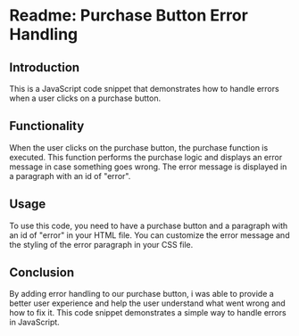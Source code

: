 # Readme: Purchase Button Error Handling

## Introduction

This is a JavaScript code snippet that demonstrates how to handle errors when a user clicks on a purchase button.

## Functionality

When the user clicks on the purchase button, the purchase function is executed. This function performs the purchase logic and displays an error message in case something goes wrong. The error message is displayed in a paragraph with an id of "error".

## Usage

To use this code, you need to have a purchase button and a paragraph with an id of "error" in your HTML file.
You can customize the error message and the styling of the error paragraph in your CSS file.

## Conclusion

By adding error handling to our purchase button, i was able to provide a better user experience and help the user understand what went wrong and how to fix it. This code snippet demonstrates a simple way to handle errors in JavaScript.
